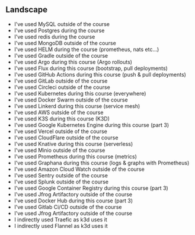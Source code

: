 ## Landscape

* I've used MySQL outside of the course
* I've used Postgres during the course
* I've used redis during the course
* I've used MongoDB outside of the course
* I've used HELM during the course (prometheus, nats etc...)
* I've used Gradle outside of the course
* I've used Argo during this course (Argo rollouts)
* I've used Flux during this course (bootstrap, pull deployments)
* I've used GitHub Actions during this course (push & pull deployments)
* I've used GitLab outside of the course
* I've used Circleci outside of the course
* I've used Kubernetes during this course (everywhere)
* I've used Docker Swarm outside of the course
* I've used Linkerd during this course (service mesh)
* I've used AWS outside of the course
* I've used K3S during this course (K3D)
* I've used Google Kubernetes Engine during this course (part 3)
* I've used Vercel outside of the course
* I've used CloudFlare outside of the course
* I've used Knative during this course (serverless)
* I've used Minio outside of the course
* I've used Prometheus during this course (metrics)
* I've used Graphana during this course (logs & graphs with Prometheus)
* I've used Amazon Cloud Watch outside of the course
* I've used Sentry outside of the course
* I've used Splunk outside of the course
* I've used Google Container Registry during this course (part 3)
* I've used Jfrog Artifactory outside of the course
* I've used Docker Hub during this course (part 3)
* I've used Gitlab Ci/CD outside of the course
* I've used Jfrog Artifactory outside of the course
* I indirectly used Traefic as k3d uses it
* I indirectly used Flannel as k3d uses it